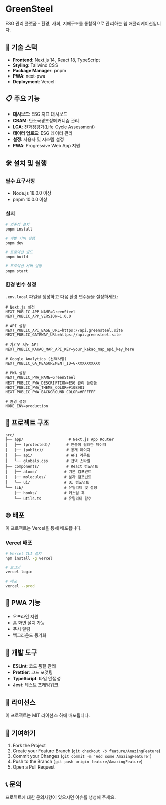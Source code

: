 # GreenSteel

ESG 관리 플랫폼 - 환경, 사회, 지배구조를 통합적으로 관리하는 웹 애플리케이션입니다.

## 🚀 기술 스택

- **Frontend**: Next.js 14, React 18, TypeScript
- **Styling**: Tailwind CSS
- **Package Manager**: pnpm
- **PWA**: next-pwa
- **Deployment**: Vercel

## 📋 주요 기능

- **대시보드**: ESG 지표 대시보드
- **CBAM**: 탄소국경조정메커니즘 관리
- **LCA**: 전과정평가(Life Cycle Assessment)
- **데이터 업로드**: ESG 데이터 관리
- **설정**: 사용자 및 시스템 설정
- **PWA**: Progressive Web App 지원

## 🛠️ 설치 및 실행

### 필수 요구사항

- Node.js 18.0.0 이상
- pnpm 10.0.0 이상

### 설치

```bash
# 의존성 설치
pnpm install

# 개발 서버 실행
pnpm dev

# 프로덕션 빌드
pnpm build

# 프로덕션 서버 실행
pnpm start
```

### 환경 변수 설정

`.env.local` 파일을 생성하고 다음 환경 변수들을 설정하세요:

```env
# Next.js 설정
NEXT_PUBLIC_APP_NAME=GreenSteel
NEXT_PUBLIC_APP_VERSION=1.0.0

# API 설정
NEXT_PUBLIC_API_BASE_URL=https://api.greensteel.site
NEXT_PUBLIC_GATEWAY_URL=https://api.greensteel.site

# 카카오 지도 API
NEXT_PUBLIC_KAKAO_MAP_API_KEY=your_kakao_map_api_key_here

# Google Analytics (선택사항)
NEXT_PUBLIC_GA_MEASUREMENT_ID=G-XXXXXXXXXX

# PWA 설정
NEXT_PUBLIC_PWA_NAME=GreenSteel
NEXT_PUBLIC_PWA_DESCRIPTION=ESG 관리 플랫폼
NEXT_PUBLIC_PWA_THEME_COLOR=#10B981
NEXT_PUBLIC_PWA_BACKGROUND_COLOR=#FFFFFF

# 환경 설정
NODE_ENV=production
```

## 📁 프로젝트 구조

```
src/
├── app/                    # Next.js App Router
│   ├── (protected)/       # 인증이 필요한 페이지
│   ├── (public)/          # 공개 페이지
│   ├── api/               # API 라우트
│   └── globals.css        # 전역 스타일
├── components/            # React 컴포넌트
│   ├── atoms/            # 기본 컴포넌트
│   ├── molecules/        # 분자 컴포넌트
│   └── ui/               # UI 컴포넌트
└── lib/                  # 유틸리티 및 설정
    ├── hooks/            # 커스텀 훅
    └── utils.ts          # 유틸리티 함수
```

## 🌐 배포

이 프로젝트는 Vercel을 통해 배포됩니다.

### Vercel 배포

```bash
# Vercel CLI 설치
npm install -g vercel

# 로그인
vercel login

# 배포
vercel --prod
```

## 📱 PWA 기능

- 오프라인 지원
- 홈 화면 설치 가능
- 푸시 알림
- 백그라운드 동기화

## 🔧 개발 도구

- **ESLint**: 코드 품질 관리
- **Prettier**: 코드 포맷팅
- **TypeScript**: 타입 안정성
- **Jest**: 테스트 프레임워크

## 📄 라이선스

이 프로젝트는 MIT 라이선스 하에 배포됩니다.

## 🤝 기여하기

1. Fork the Project
2. Create your Feature Branch (`git checkout -b feature/AmazingFeature`)
3. Commit your Changes (`git commit -m 'Add some AmazingFeature'`)
4. Push to the Branch (`git push origin feature/AmazingFeature`)
5. Open a Pull Request

## 📞 문의

프로젝트에 대한 문의사항이 있으시면 이슈를 생성해 주세요.
